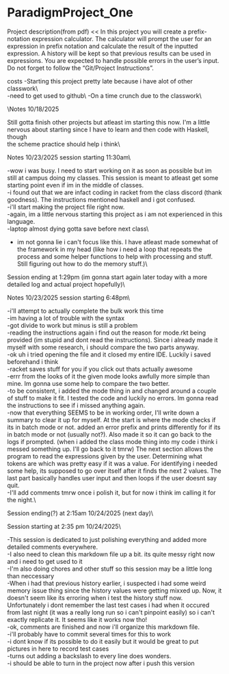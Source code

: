 # ParadigmProject_One
Project description(from pdf)  <<
In this project you will create a prefix-notation expression calculator. The calculator will prompt
the user for an expression in prefix notation and calculate the result of the inputted expression.
A history will be kept so that previous results can be used in expressions. You are expected to
handle possible errors in the user’s input. Do not forget to follow the “Git/Project Instructions”.
>>
costs 
-Starting this project pretty late because i have alot of other classwork\   
-need to get used to github\ 
-On a time crunch due to the classwork\

\Notes 10/18/2025

Still gotta finish other projects but atleast im starting this now. I'm a little nervous about starting since I have to learn and then code with Haskell, though  
the scheme practice should help i think\

Notes 10/23/2025 session starting 11:30am\

-wow i was busy. I need to start working on it as soon as possible but im still at campus doing my classes. This session is meant to atleast get some starting point even if im in the middle of classes.\
-i found out that we are infact coding in racket from the class discord (thank goodness). The instructions mentioned haskell and i got confused.\
-i'll start making the project file right now.\
-again, im a little nervous starting this project as i am not experienced in this language.\
-laptop almost dying gotta save before next class\
- im not gonna lie i can't focus like this. I have atleast made somewhat of the framework in my head (like how i need a loop that repeats the process and some helper functions to help with processing and stuff. Still figuring out how to do the memory stuff.)\

Session ending at 1:29pm (im gonna start again later today with a more detailed log and actual project hopefully)\


Notes 10/23/2025 session starting 6:48pm\

-i'll attempt to actually complete the bulk work this time \
-im having a lot of trouble with the syntax\
-got divide to work but minus is still a problem\
-reading the instructions again i find out the reason for mode.rkt being provided (im stupid and dont read the instructions). Since i already made it myself with some research, i should compare the two parts anyway.\
-ok uh i tried opening the file and it closed my entire IDE. Luckily i saved beforehand i think\
-racket saves stuff for you if you click out thats actually awesome\
-errr from the looks of it the given mode looks awfully more simple than mine. Im gonna use some help to compare the two better.\
-to be consistent, i added the mode thing in and changed around a couple of stuff to make it fit. I tested the code and luckily no errors. Im gonna read the instructions to see if i missed anything again.\
-now that everything SEEMS to be in working order, I'll write down a summary to clear it up for myself. At the start is where the mode checks if its in batch mode or not. added an error prefix and prints differently for if its in batch mode or not (usually not?). Also made it so it can go back to the logs if prompted. (when i added the class mode thing into my code i think i messed something up. I'll go back to it tmrw) The next section allows the program to read the expressions given by the user. Determining what tokens are which was pretty easy if it was a value. For identifying i needed some help, its supposed to go over itself after it finds the next 2 values. The last part basically handles user input and then loops if the user doesnt say quit.\
-I'll add comments tmrw once i polish it, but for now i think im calling it for the night.\
 
 
Session ending(?) at 2:15am 10/24/2025 (next day)\

Session starting at 2:35 pm 10/24/2025\

-This session is dedicated to just polishing everything and added more detailed comments everywhere.\
-I also need to clean this markdown file up a bit. its quite messy right now and i need to get used to it\
-I'm also doing chores and other stuff so this session may be a little long than neccessary\
-When i had that previous history earlier, i suspected i had some weird memory issue thing since the history values were getting mixxed up. Now, it doesn't seem like its erroring when i test the history stuff now. Unfortunately i dont remember the last test cases i had when it occured from last night (it was a really long run so i can't pinpoint easily) so i can't exactly replicate it. It seems like it works now tho!\
-ok, comments are finished and now i'll organize this markdown file.\
-i'll probably have to commit several times for this to work\
-i dont know if its possible to do it easily but it would be great to put pictures in here to record test cases\
-turns out adding a backslash to every line does wonders.\
-i should be able to turn in the project now after i push this version

